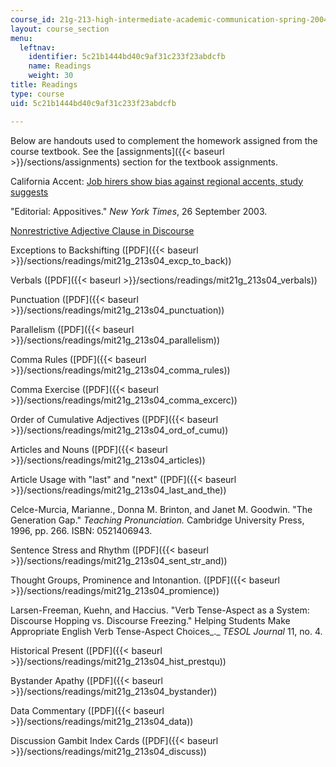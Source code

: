 ```yaml
---
course_id: 21g-213-high-intermediate-academic-communication-spring-2004
layout: course_section
menu:
  leftnav:
    identifier: 5c21b1444bd40c9af31c233f23abdcfb
    name: Readings
    weight: 30
title: Readings
type: course
uid: 5c21b1444bd40c9af31c233f23abdcfb

---
```


Below are handouts used to complement the homework assigned from the course textbook. See the [assignments]({{< baseurl >}}/sections/assignments) section for the textbook assignments.

California Accent: [Job hirers show bias against regional accents, study suggests](http://www.unt.edu/inhouse/august42000/accent.htm)

"Editorial: Appositives." _New York Times_, 26 September 2003.

[Nonrestrictive Adjective Clause in Discourse](http://grammar.about.com/od/basicsentencegrammar/a/restrnonradjc03.htm)

Exceptions to Backshifting ([PDF]({{< baseurl >}}/sections/readings/mit21g_213s04_excp_to_back))

Verbals ([PDF]({{< baseurl >}}/sections/readings/mit21g_213s04_verbals))

Punctuation ([PDF]({{< baseurl >}}/sections/readings/mit21g_213s04_punctuation))

Parallelism ([PDF]({{< baseurl >}}/sections/readings/mit21g_213s04_parallelism))

Comma Rules ([PDF]({{< baseurl >}}/sections/readings/mit21g_213s04_comma_rules))

Comma Exercise ([PDF]({{< baseurl >}}/sections/readings/mit21g_213s04_comma_excerc))

Order of Cumulative Adjectives ([PDF]({{< baseurl >}}/sections/readings/mit21g_213s04_ord_of_cumu))

Articles and Nouns ([PDF]({{< baseurl >}}/sections/readings/mit21g_213s04_articles))

Article Usage with "last" and "next" ([PDF]({{< baseurl >}}/sections/readings/mit21g_213s04_last_and_the))

Celce-Murcia, Marianne., Donna M. Brinton, and Janet M. Goodwin. "The Generation Gap." _Teaching Pronunciation._ Cambridge University Press, 1996, pp. 266. ISBN: 0521406943.

Sentence Stress and Rhythm ([PDF]({{< baseurl >}}/sections/readings/mit21g_213s04_sent_str_and))

Thought Groups, Prominence and Intonantion. ([PDF]({{< baseurl >}}/sections/readings/mit21g_213s04_promience))

Larsen-Freeman, Kuehn, and Haccius. "Verb Tense-Aspect as a System: Discourse Hopping vs. Discourse Freezing." Helping Students Make Appropriate English Verb Tense-Aspect Choices_._ _TESOL Journal_ 11, no. 4.

Historical Present ([PDF]({{< baseurl >}}/sections/readings/mit21g_213s04_hist_prestqu))

Bystander Apathy ([PDF]({{< baseurl >}}/sections/readings/mit21g_213s04_bystander))

Data Commentary ([PDF]({{< baseurl >}}/sections/readings/mit21g_213s04_data))

Discussion Gambit Index Cards ([PDF]({{< baseurl >}}/sections/readings/mit21g_213s04_discuss))